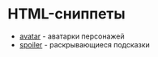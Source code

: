 # HTML-сниппеты

- [avatar](avatar.md) - аватарки персонажей
- [spoiler](spoiler.md) - раскрывающиеся подсказки

